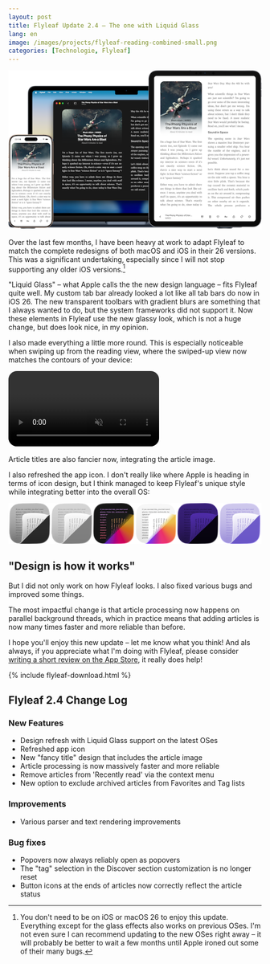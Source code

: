 ```yaml
---
layout: post 
title: Flyleaf Update 2.4 – The one with Liquid Glass
lang: en
image: /images/projects/flyleaf-reading-combined-small.png
categories: [Technologie, Flyleaf]
---
```


![](/images/projects/flyleaf-reading-combined-small.png)

Over the last few months, I have been heavy at work to adapt Flyleaf to match the complete redesigns of both macOS and iOS in their 26 versions. This was a significant undertaking, especially since I will not stop supporting any older iOS versions.[^1]

"Liquid Glass" – what Apple calls the the new design language – fits Flyleaf quite well. My custom tab bar already looked a lot like all tab bars do now in iOS 26. The new transparent toolbars with gradient blurs are something that I always wanted to do, but the system frameworks did not support it. Now these elements in Flyleaf use the new glassy look, which is not a huge change, but does look nice, in my opinion.

I also made everything a little more round. This is especially noticeable when swiping up from the reading view, where the swiped-up view now matches the contours of your device:

<p>
<video alt="The new look of the swipe up gesture on the article view."
       src="/images/projects/flyleaf-gesture-ipad-small.mp4"
       muted controls loop style="border-radius: 17px"></video>
</p>

Article titles are also fancier now, integrating the article image.

I also refreshed the app icon. I don't really like where Apple is heading in terms of icon design, but I think managed to keep Flyleaf's unique style while integrating better into the overall OS:

![All the different variants of the new Flyleaf icon](/images/projects/flyleaf-icon-row.png)

## "Design is how it works"

But I did not only work on how Flyleaf looks. I also fixed various bugs and improved some things.

The most impactful change is that article processing now happens on parallel background threads, which in practice means that adding articles is now many times faster and more reliable than before. 

I hope you'll enjoy this new update – let me know what you think! And als always, if you appreciate what I'm doing with Flyleaf, please consider [writing a short review on the App Store](https://apps.apple.com/app/flyleaf-read-later/id6475200381?action=write-review), it really does help!

{% include flyleaf-download.html %}

## Flyleaf 2.4 Change Log

### New Features ###

- Design refresh with Liquid Glass support on the latest OSes
- Refreshed app icon
- New "fancy title" design that includes the article image
- Article processing is now massively faster and more reliable
- Remove articles from 'Recently read' via the context menu
- New option to exclude archived articles from Favorites and Tag lists

### Improvements ###

- Various parser and text rendering improvements

### Bug fixes ###

- Popovers now always reliably open as popovers
- The "tag" selection in the Discover section customization is no longer reset
- Button icons at the ends of articles now correctly reflect the article status

[^1]: You don't need to be on iOS or macOS 26 to enjoy this update. Everything except for the glass effects also works on previous OSes. I'm not even sure I can recommend updating to the new OSes right away – it will probably be better to wait a few months until Apple ironed out some of their many bugs.